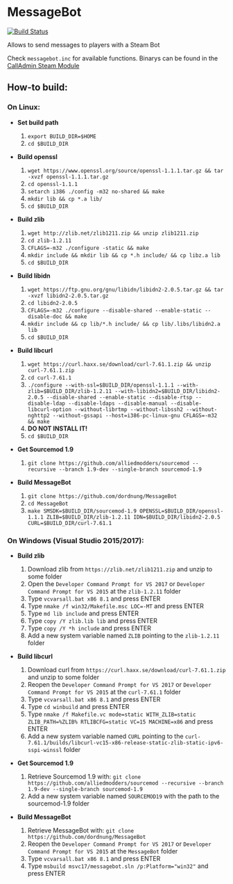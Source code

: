 MessageBot
==========
[![Build Status](https://travis-ci.org/Impact123/CallAdmin.svg)](https://travis-ci.org/Impact123/CallAdmin)

Allows to send messages to players with a Steam Bot

Check `messagebot.inc` for available functions.
Binarys can be found in the [CallAdmin Steam Module](https://forums.alliedmods.net/showthread.php?t=213670)

## How-to build: ##

### On Linux: ###
- **Set build path**
  1. `export BUILD_DIR=$HOME`
  2. `cd $BUILD_DIR`

- **Build openssl**
  1. `wget https://www.openssl.org/source/openssl-1.1.1.tar.gz && tar -xvzf openssl-1.1.1.tar.gz`
  2. `cd openssl-1.1.1`
  3. `setarch i386 ./config -m32 no-shared && make`
  4. `mkdir lib && cp *.a lib/`
  4. `cd $BUILD_DIR`

- **Build zlib**
  1. `wget http://zlib.net/zlib1211.zip && unzip zlib1211.zip`
  2. `cd zlib-1.2.11`
  3. `CFLAGS=-m32 ./configure -static && make`
  4. `mkdir include && mkdir lib && cp *.h include/ && cp libz.a lib`
  4. `cd $BUILD_DIR`

- **Build libidn**
  1. `wget https://ftp.gnu.org/gnu/libidn/libidn2-2.0.5.tar.gz && tar -xvzf libidn2-2.0.5.tar.gz`
  2. `cd libidn2-2.0.5`
  3. `CFLAGS=-m32 ./configure --disable-shared --enable-static --disable-doc && make`
  4. `mkdir include && cp lib/*.h include/ && cp lib/.libs/libidn2.a lib`
  5. `cd $BUILD_DIR`

- **Build libcurl**
  1. `wget https://curl.haxx.se/download/curl-7.61.1.zip && unzip curl-7.61.1.zip`
  2. `cd curl-7.61.1`
  3. `./configure --with-ssl=$BUILD_DIR/openssl-1.1.1 --with-zlib=$BUILD_DIR/zlib-1.2.11 --with-libidn2=$BUILD_DIR/libidn2-2.0.5 --disable-shared --enable-static --disable-rtsp --disable-ldap --disable-ldaps --disable-manual --disable-libcurl-option --without-librtmp --without-libssh2 --without-nghttp2 --without-gssapi --host=i386-pc-linux-gnu CFLAGS=-m32 && make`
  4. **DO NOT INSTALL IT!**
  4. `cd $BUILD_DIR`

- **Get Sourcemod 1.9**
  1. `git clone https://github.com/alliedmodders/sourcemod --recursive --branch 1.9-dev --single-branch sourcemod-1.9`

- **Build MessageBot**
  1. `git clone https://github.com/dordnung/MessageBot`
  2. `cd MessageBot`
  3. `make SMSDK=$BUILD_DIR/sourcemod-1.9 OPENSSL=$BUILD_DIR/openssl-1.1.1 ZLIB=$BUILD_DIR/zlib-1.2.11 IDN=$BUILD_DIR/libidn2-2.0.5 CURL=$BUILD_DIR/curl-7.61.1`

### On Windows (Visual Studio 2015/2017): ###
- **Build zlib**
  1. Download zlib from `https://zlib.net/zlib1211.zip` and unzip to some folder
  2. Open the `Developer Command Prompt for VS 2017` or `Developer Command Prompt for VS 2015` at the `zlib-1.2.11` folder
  3. Type `vcvarsall.bat x86 8.1` and press ENTER
  3. Type `nmake /f win32/Makefile.msc LOC=-MT` and press ENTER
  4. Type `md lib include` and press ENTER
  5. Type `copy /Y zlib.lib lib` and press ENTER
  6. Type `copy /Y *h include` and press ENTER
  7. Add a new system variable named `ZLIB` pointing to the `zlib-1.2.11` folder

- **Build libcurl**
  1. Download curl from `https://curl.haxx.se/download/curl-7.61.1.zip` and unzip to some folder
  2. Reopen the `Developer Command Prompt for VS 2017` or `Developer Command Prompt for VS 2015` at the `curl-7.61.1` folder
  3. Type `vcvarsall.bat x86 8.1` and press ENTER
  4. Type `cd winbuild` and press ENTER
  5. Type `nmake /f Makefile.vc mode=static WITH_ZLIB=static ZLIB_PATH=%ZLIB% RTLIBCFG=static VC=15 MACHINE=x86` and press ENTER
  6. Add a new system variable named `CURL` pointing to the `curl-7.61.1/builds/libcurl-vc15-x86-release-static-zlib-static-ipv6-sspi-winssl` folder

- **Get Sourcemod 1.9**
  1. Retrieve Sourcemod 1.9 with: `git clone https://github.com/alliedmodders/sourcemod --recursive --branch 1.9-dev --single-branch sourcemod-1.9`
  2. Add a new system variable named `SOURCEMOD19` with the path to the sourcemod-1.9 folder

- **Build MessageBot**
  1. Retrieve MessageBot with: `git clone https://github.com/dordnung/MessageBot`
  2. Reopen the `Developer Command Prompt for VS 2017` or `Developer Command Prompt for VS 2015` at the `MessageBot` folder
  3. Type `vcvarsall.bat x86 8.1` and press ENTER
  4. Type `msbuild msvc17/messagebot.sln /p:Platform="win32"` and press ENTER